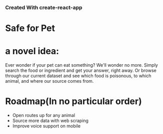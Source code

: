 ### Created With create-react-app
# Safe for Pet

# a novel idea:
Ever wonder if your pet can eat something? We'll wonder no more.  Simply search the food or ingredient and get your answer, right away.  Or browse through our current dataset and see which food is poisonous, to which animal, and where our source comes from.

# Roadmap(In no particular order)
* Open routes up for any animal
* Source more data with web scraping
* Improve voice support on mobile
